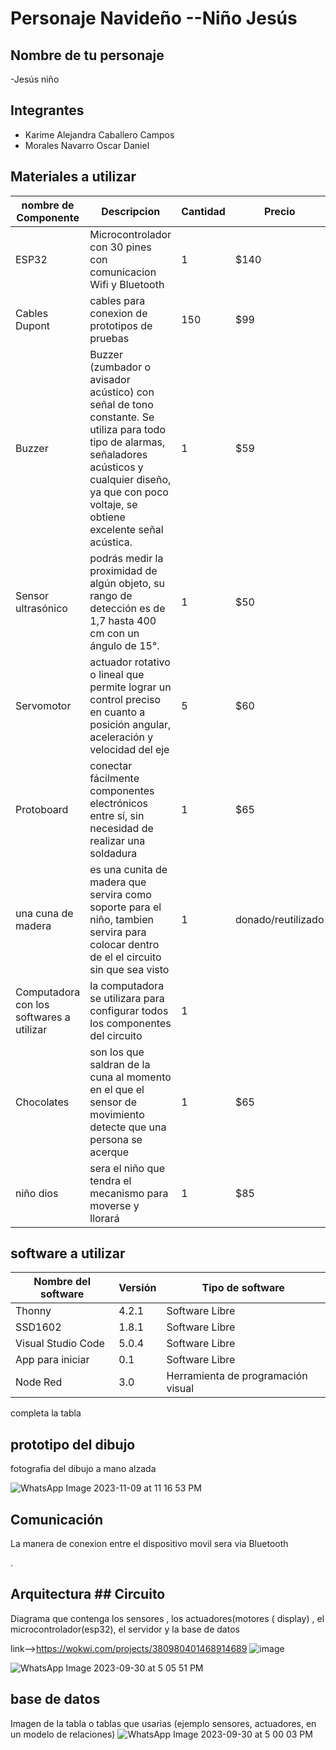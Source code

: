 # Personaje Navideño --Niño Jesús
## Nombre de tu personaje

-Jesús niño

## Integrantes
- Karime Alejandra Caballero Campos
- Morales Navarro Oscar Daniel

## Materiales a utilizar

|nombre de Componente| Descripcion |Cantidad| Precio|
|-|-|-|-|
|ESP32|Microcontrolador con 30 pines con comunicacion Wifi y Bluetooth|1|$140|
|Cables Dupont|cables para conexion de prototipos de pruebas|150|$99|
|Buzzer|Buzzer (zumbador o avisador acústico) con señal de tono constante. Se utiliza para todo tipo de alarmas, señaladores acústicos y cualquier diseño, ya que con poco voltaje, se obtiene excelente señal acústica.|1|$59|
|Sensor ultrasónico|podrás medir la proximidad de algún objeto, su rango de detección es de 1,7 hasta 400 cm con un ángulo de 15°.|1|$50|
|Servomotor|actuador rotativo o lineal que permite lograr un control preciso en cuanto a posición angular, aceleración y velocidad del eje|5|$60|
|Protoboard |conectar fácilmente componentes electrónicos entre sí, sin necesidad de realizar una soldadura|1|$65|
|una cuna de madera|es una cunita de madera que servira como soporte para el niño, tambien servira para colocar dentro de el el circuito sin que sea visto|1|donado/reutilizado|
|Computadora con los softwares a utilizar|la computadora se utilizara para configurar todos los componentes del circuito|1| 
|Chocolates| son los que saldran de la cuna al momento en el que el sensor de movimiento detecte que una persona se acerque|1|$65|
|niño dios| sera el niño que tendra el mecanismo para moverse y llorará |1|$85|



## software a utilizar
|Nombre del software|Versión|Tipo de software|
|-|-|-|
|Thonny|4.2.1|Software Libre|
|SSD1602|1.8.1|Software Libre|
|Visual Studio Code|5.0.4|Software Libre|
| App para iniciar|0.1|Software Libre|
|Node Red|3.0|Herramienta de programación visual|

completa la tabla

## prototipo del dibujo
fotografia del dibujo a mano alzada 


![WhatsApp Image 2023-11-09 at 11 16 53 PM](https://github.com/Karime-Caballero/PersonajeNav/assets/137373510/e33c58c8-55f8-4fa2-875e-228bfcd13968)





## Comunicación
La manera de conexion entre el dispositivo movil sera via Bluetooth

.
## Arquitectura  ## Circuito
Diagrama que contenga los sensores , los actuadores(motores ( display) , el microcontrolador(esp32), el servidor y la base de datos


link-->https://wokwi.com/projects/380980401468914689 
![image](https://github.com/Karime-Caballero/PersonajeNav/assets/137373510/7e342f36-3332-4a86-bf8e-677cbb36d44e)

![WhatsApp Image 2023-09-30 at 5 05 51 PM](https://github.com/Karime-Caballero/PersonajeNav/assets/137373510/bd2b5a0f-c65a-44a5-8d1e-f3f56367d31a)

## base de datos 
Imagen de la tabla o tablas que usarias (ejemplo sensores, actuadores, en un modelo de relaciones)
![WhatsApp Image 2023-09-30 at 5 00 03 PM](https://github.com/Karime-Caballero/PersonajeNav/assets/137373510/13ce48da-e4b9-429a-bbcd-abe8aeca308b)







